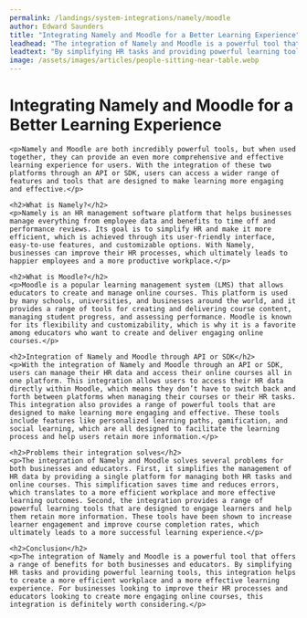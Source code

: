 ```yaml
---
permalink: /landings/system-integrations/namely/moodle
author: Edward Saunders
title: "Integrating Namely and Moodle for a Better Learning Experience"
leadhead: "The integration of Namely and Moodle is a powerful tool that offers a range of benefits for both businesses and educators"
leadtext: "By simplifying HR tasks and providing powerful learning tools, this integration helps to create a more efficient workplace and a more effective learning experience. For businesses looking to improve their HR processes and educators looking to create more engaging online courses, this integration is definitely worth considering."
image: /assets/images/articles/people-sitting-near-table.webp
---
```

<div class="arttext">	<h1>Integrating Namely and Moodle for a Better Learning Experience</h1>

	<p>Namely and Moodle are both incredibly powerful tools, but when used together, they can provide an even more comprehensive and effective learning experience for users. With the integration of these two platforms through an API or SDK, users can access a wider range of features and tools that are designed to make learning more engaging and effective.</p>

	<h2>What is Namely?</h2>
	<p>Namely is an HR management software platform that helps businesses manage everything from employee data and benefits to time off and performance reviews. Its goal is to simplify HR and make it more efficient, which is achieved through its user-friendly interface, easy-to-use features, and customizable options. With Namely, businesses can improve their HR processes, which ultimately leads to happier employees and a more productive workplace.</p>

	<h2>What is Moodle?</h2>
	<p>Moodle is a popular learning management system (LMS) that allows educators to create and manage online courses. This platform is used by many schools, universities, and businesses around the world, and it provides a range of tools for creating and delivering course content, managing student progress, and assessing performance. Moodle is known for its flexibility and customizability, which is why it is a favorite among educators who want to create and deliver engaging online courses.</p>

	<h2>Integration of Namely and Moodle through API or SDK</h2>
	<p>With the integration of Namely and Moodle through an API or SDK, users can manage their HR data and access their online courses all in one platform. This integration allows users to access their HR data directly within Moodle, which means they don’t have to switch back and forth between platforms when managing their courses or their HR tasks. This integration also provides a range of powerful tools that are designed to make learning more engaging and effective. These tools include features like personalized learning paths, gamification, and social learning, which are all designed to facilitate the learning process and help users retain more information.</p>

	<h2>Problems their integration solves</h2>
	<p>The integration of Namely and Moodle solves several problems for both businesses and educators. First, it simplifies the management of HR data by providing a single platform for managing both HR tasks and online courses. This simplification saves time and reduces errors, which translates to a more efficient workplace and more effective learning outcomes. Second, the integration provides a range of powerful learning tools that are designed to engage learners and help them retain more information. These tools have been shown to increase learner engagement and improve course completion rates, which ultimately leads to a more successful learning experience.</p>

	<h2>Conclusion</h2>
	<p>The integration of Namely and Moodle is a powerful tool that offers a range of benefits for both businesses and educators. By simplifying HR tasks and providing powerful learning tools, this integration helps to create a more efficient workplace and a more effective learning experience. For businesses looking to improve their HR processes and educators looking to create more engaging online courses, this integration is definitely worth considering.</p>
</div>